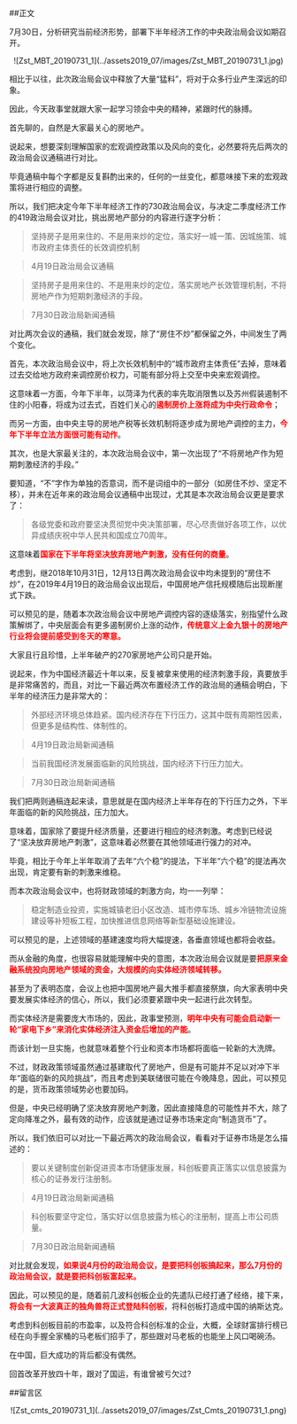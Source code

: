 ##正文

7月30日，分析研究当前经济形势，部署下半年经济工作的中央政治局会议如期召开。

 <div align="center">![Zst_MBT_20190731_1](../assets2019_07/images/Zst_MBT_20190731_1.jpg)</div>

相比于以往，此次政治局会议中释放了大量“猛料”，将对于众多行业产生深远的印象。

因此，今天政事堂就跟大家一起学习领会中央的精神，紧跟时代的脉搏。


首先聊的，自然是大家最关心的房地产。

说起来，想要深刻理解国家的宏观调控政策以及风向的变化，必然要将先后两次的政治局会议通稿进行对比。

毕竟通稿中每个字都是反复斟酌出来的，任何的一丝变化，都意味接下来的宏观政策将进行相应的调整。

所以，我们把决定今年下半年经济工作的730政治局会议，与决定二季度经济工作的419政治局会议对比，挑出房地产部分的内容进行逐字分析：

>坚持房子是用来住的、不是用来炒的定位，落实好一城一策、因城施策、城市政府主体责任的长效调控机制

>4月19日政治局会议通稿

>坚持房子是用来住的、不是用来炒的定位，落实房地产长效管理机制，不将房地产作为短期刺激经济的手段。

>7月30日政治局新闻通稿

对比两次会议的通稿，我们就会发现，除了“房住不炒”都保留之外，中间发生了两个变化。

首先，本次政治局会议中，将上次长效机制中的“城市政府主体责任”去掉，意味着过去交给地方政府来调控房价权力，可能有部分将上交至中央来宏观调控。

这意味着一方面，今年下半年，以菏泽为代表的率先取消限售以及苏州假装遏制不住的小阳春，将成为过去式，百姓们关心的<font color="red">**遏制房价上涨将成为中央行政命令**</font>；

而另一方面，由中央主导的房地产税等长效机制将逐步成为房地产调控的主力，<font color="red">**今年下半年立法方面很可能有动作**</font>。


其次，也是大家最关注的，本次政治局会议中，第一次出现了“不将房地产作为短期刺激经济的手段。”

要知道，“不”字作为单独的否意词，而不是词组中的一部分（如房住不炒、坚定不移），并未在近年来的政治局会议通稿中出现过，尤其是本次政治局会议更是要求了：

>各级党委和政府要坚决贯彻党中央决策部署，尽心尽责做好各项工作，以优异成绩庆祝中华人民共和国成立70周年。

这意味着<font color="red">**国家在下半年将坚决放弃房地产刺激，没有任何的商量**</font>。

考虑到，继2018年10月31日，12月13日两次政治局会议中均未提到的“房住不炒”，在2019年4月19日的政治局会议出现后，中国房地产信托规模随后出现断崖式下跌。

可以预见的是，随着本次政治局会议中房地产调控内容的逐级落实，别指望什么政策解绑了，中央层面会有更多遏制房价上涨的动作，<font color="red">**传统意义上金九银十的房地产行业将会提前感受到冬天的寒意。**</font>

大家且行且珍惜，上半年破产的270家房地产公司只是开始。

说起来，作为中国经济最近十年以来，反复被拿来使用的经济刺激手段，真要放手是非常痛苦的，而且，对比一下最近两次布置经济工作的政治局的通稿会明白，下半年的经济压力是非常大的：

>外部经济环境总体趋紧。国内经济存在下行压力，这其中既有周期性因素，但更多是结构性、体制性的。

>4月19日政治局新闻通稿

>当前我国经济发展面临新的风险挑战，国内经济下行压力加大。

>7月30日政治局新闻通稿

我们把两则通稿连起来读，意思就是在国内经济上半年存在的下行压力之外，下半年面临的新的风险挑战，压力加大。

意味着，国家除了要提升经济质量，还要进行相应的经济刺激。考虑到已经说了“坚决放弃房地产刺激”，这意味着必然要在其他领域进行强力的对冲。

毕竟，相比于今年上半年取消了去年“六个稳”的提法，下半年“六个稳”的提法再次出现，肯定要有新的刺激来维稳。

而本次政治局会议中，也将财政领域的刺激方向，均一一列举：

>稳定制造业投资，实施城镇老旧小区改造、城市停车场、城乡冷链物流设施建设等补短板工程，加快推进信息网络等新型基础设施建设。

可以预见的是，上述领域的基建速度均将大幅提速，各垂直领域也都将会收益。

而从金融的角度，也很容易就能理解中央的意图，本次政治局会议就是要<font color="red">**把原来金融系统投向房地产领域的资金，大规模的向实体经济领域转移。**</font>

甚至为了表明态度，会议上也把中国房地产最大推手都直接祭旗，向大家表明中央要发展实体经济的信心，所以，我们必须要紧跟中央一起进行此次转型。

而实体经济是需要庞大市场的，因此，政事堂预测，<font color="red">**明年中央有可能会启动新一轮“家电下乡”来消化实体经济注入资金后增加的产能**</font>。

而该计划一旦实施，也就意味着整个行业和资本市场都将面临一轮新的大洗牌。

不过，财政政策领域虽然通过基建取代了房地产，但是有可能并不足以对冲下半年“面临的新的风险挑战”，而且考虑到美联储很可能在今晚降息，因此，可以预见的是，货币政策领域势必也要加码。

但是，中央已经明确了坚决放弃房地产刺激，因此直接降息的可能性并不大，除了定向降准之外，最有效的动作，应该就是通过证券市场来定向“制造货币”了。

所以，我们依旧可以对比一下最近两次的政治局会议，看看对于证券市场是怎么描述的：

>要以关键制度创新促进资本市场健康发展，科创板要真正落实以信息披露为核心的证券发行注册制。

>4月19日政治局新闻通稿

>科创板要坚守定位，落实好以信息披露为核心的注册制，提高上市公司质量。

>7月30日政治局新闻通稿

对比就会发现，<font color="red">**如果说4月份的政治局会议，是要把科创板搞起来，那么7月份的政治局会议，就是要把科创板富起来。**</font>

因此，可以预见的是，随着前几波科创板企业的先遣队已经打通了经络，接下来，<font color="red">**将会有一大波真正的独角兽将正式登陆科创板**</font>，将科创板打造成中国的纳斯达克。

考虑到科创板目前的市盈率，以及符合科创标准的企业，大概，全球财富排行榜已经在向手握全家桶的马老板们招手了，那些跟对马老板的也能坐上风口喝碗汤。

在中国，巨大成功的背后都没有偶然。

回首改革开放四十年，跟对了国运，有谁曾被亏欠过?

##留言区
 <div align="center">![Zst_cmts_20190731_1](../assets2019_07/images/Zst_Cmts_20190731_1.png)</div>